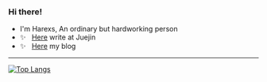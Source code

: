 <!--
**Gu1st/Gu1st** is a ✨ _special_ ✨ repository because its `README.md` (this file) appears on your GitHub profile.

Here are some ideas to get you started:

- 🔭 I’m currently working on ...
- 🌱 I’m currently learning ...
- 👯 I’m looking to collaborate on ...
- 🤔 I’m looking for help with ...
- 💬 Ask me about ...
- 📫 How to reach me: ...
- 😄 Pronouns: ...
- ⚡ Fun fact: ...
-->

### Hi there!
- I'm Harexs, An ordinary but hardworking person
- ✨ &nbsp; [Here](https://juejin.cn/user/281906876257511) write at Juejin 
- ✨ &nbsp; [Here](https://www.gu1st.cn) my blog
 ---

[![Top Langs](https://github-readme-stats.vercel.app/api/top-langs/?username=Gu1st&layout=compact)](https://github.com/Gu1st)
